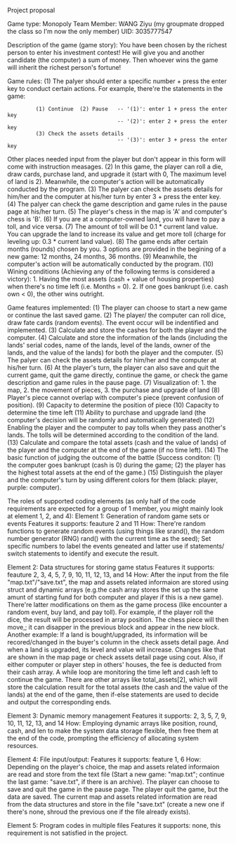 Project proposal

Game type: Monopoly 
Team Member: WANG Ziyu (my groupmate dropped the class so I'm now the only member)
UID: 3035777547

Description of the game (game story): 
You have been chosen by the richest person to enter his investment contest! He will give you and another candidate (the computer) a sum of money. Then whoever wins the game will inherit the richest person's fortune!
  
Game rules: 
(1) The palyer should enter a specific number + press the enter key to conduct certain actions. For example, there're the statements in the game:  
  
             (1) Continue  (2) Pause   -- '(1)': enter 1 + press the enter key           
                                       -- '(2)': enter 2 + press the enter key           
             (3) Check the assets details                                                
                                       -- '(3)': enter 3 + press the enter key           
 
Other places needed input from the player but don't appear in this form will come with instruction measages. 
(2) In this game, the player can roll a die, draw cards, purchase land, and upgrade it (start with 0, The maximum level of land is 2). Meanwhile, the computer's action will be automatically conducted by the program.
(3) The palyer can check the assets details for him/her and the computer at his/her turn by enter 3 + press the enter key.
(4) The palyer can check the game description and game rules in the pause page at his/her turn.
(5) The player's chess in the map is 'A' and computer's chess is 'B'.
(6) If you are at a computer-owned land, you will have to pay a toll, and vice versa.
(7) The amount of toll will be 0.1 * current land value. You can upgrade the land to increase its value and get more toll (charge for leveling up: 0.3 * current land value). 
(8) The game ends after certain months (rounds) chosen by you. 3 options are provided in the begining of a new game: 12 months, 24 months, 36 months.
(9) Meanwhile, the computer's action will be automatically conducted by the program.
(10) Wining conditions (Achieving any of the following terms is considered a victory): 
    1. Having the most assets (cash + value of housing properties) when there's no time left (i.e. Months = 0). 
    2. If one goes bankrupt (i.e. cash own < 0), the other wins outright.  

Game features implemented:
(1) The player can choose to start a new game or continue the last saved game.
(2) The player/ the computer can roll dice, draw fate cards (random events). The event occur will be indentified and implemented.
(3) Calculate and store the cashes for both the player and the computer.
(4) Calculate and store the information of the lands (including the lands' serial codes, name of the lands, level of the lands, owner of the lands, and the value of the lands)  for both the player and the computer.
(5) The palyer can check the assets details for him/her and the computer at his/her turn.
(6) At the player's turn, the player can also save and quit the current game, quit the game directly, continue the game, or check the game description and game rules in the pause page.
(7) Visualization of: 1. the map, 2. the movement of pieces, 3. the purchase and upgrade of land
(8) Player's piece cannot overlap with computer's piece (prevent confusion of position).
(9) Capacity to determine the position of piece
(10) Capacity to determine the time left
(11) Ability to purchase and upgrade land (the computer's decision will be randomly and automatically generated)
(12) Enabling the player and the computer to pay tolls when they pass another's lands. The tolls will be determined according to the condition of the land.
(13) Calculate and compare the total assets (cash and the value of lands) of the player and the computer at the end of the game (if no time left).
(14) The basic function of judging the outcome of the battle (Success conditon: (1) the computer goes bankrupt (cash is 0) during the game; (2) the player has the highest total assets at the end of the game.)
(15) Distinguish the player and the computer's turn by using different colors for them (black: player, purple: computer).

The roles of supported coding elements (as only half of the code requirements are expected for a group of 1 member, you might mainly look at element 1, 2, and 4):
Element 1: Generation of random game sets or events
Features it supports: feauture 2 and 11
How: There're random functions to generate random events (using things like srand(), the random number generator (RNG) rand() with the current time as the seed); Set specific numbers to label the events geneated and latter use if statements/ switch statements to identify and execute the result.

Element 2: Data structures for storing game status
Features it supports: feauture 2, 3, 4, 5, 7, 9, 10, 11, 12, 13, and 14
How: After the input from the file "map.txt"/"save.txt", the map and assets related informaion are stored using struct and dynamic arrays (e.g.the cash array stores the set up the same amunt of starting fund for both computer and player if this is a new game). There're latter modifications on them as the game process (like encounter a random event, buy land, and pay toll). For example, if the player roll the dice, the result will be processed in array position. The chess piece will then move,; it can disapper in the previous block and appear in the new block. Another example: If a land is bought/upgraded, its information will be recored/changed in the buyer's column in the check assets detail page. And when a land is upgraded, its level and value will increase. Changes like that are shown in the map page or check assets detail page using cout. Also, if either computer or player step in others' houses, the fee is deducted from their cash array. A while loop are monitoring the time left and cash left to continue the game. There are other arrays like total_assets[2], which will store the calculation result for the total assets (the cash and the value of the lands) at the end of the game, then if-else statements are used to decide and output the corresponding ends. 

Element 3: Dynamic memory management 
Features it supports: 2, 3, 5, 7, 9, 10, 11, 12, 13, and 14
How: Employing dynamic arrays like position, round, cash, and len to make the system data storage flexible, then free them at the end of the code, prompting the efficiency of allocating system resources.

Element 4: File input/output:
Features it supports: feature 1, 6
How: Depending on the player's choice, the map and assets related informaion are read and store from the text file (Start a new game: "map.txt"; continue the last game: "save.txt", if there is an archive). The player can choose to save and quit the game in the pause page. The player quit the game, but the data are saved. The current map and assets related information are read from the data structures and store in the file "save.txt" (create a new one if there's none, shroud the previous one if the file already exists). 

Element 5: Program codes in multiple files
Features it supports: none, this requirement is not satisfied in the project.
